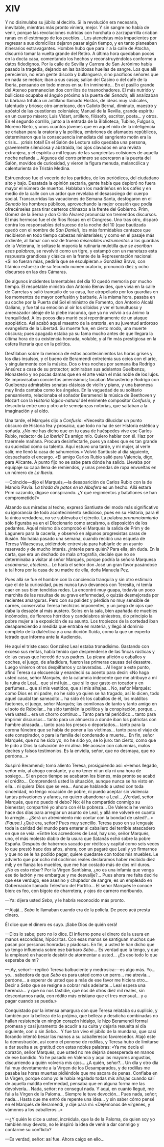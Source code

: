 # XIV

Y no disimulaba su júbilo al decirlo. Si la revolución era necesaria,
inevitable, mientras más pronto viniera, mejor. Y sin sangre no había de venir,
porque las revoluciones nutridas con horchata o zarzaparrilla criaban ranas en
el estómago de los pueblos... Los ateneístas más impacientes por regresar a sus
domicilios dejaron pasar algún tiempo, y en tanto planeaban itinerarios
extravagantes. Hombre hubo que para ir a la calle de Atocha, discurrió tomar la
vuelta grande del Retiro. A última hora quedaban pocos en la docta casa,
comentando los hechos y reconstruyéndolos conforme a datos fidedignos. Por la
calle de Sevilla y Carrera de San Jerónimo había pasado la tragedia, dejando en
las baldosas huellas de sangre. Los que allí perecieron, no eran gente díscola
y bullanguera, sino pacíficos señores que en nada se metían; iban a sus casas;
salían del Casino o del café de la Iberia, pensando en todo menos en su fin
inminente... En el pasillo grande del Ateneo permanecían dos corrillos de
trasnochadores. El más nutrido y bullicioso ocupaba el ángulo próximo a la
puerta del *Senado*; allí analizaban la bárbara trifulca un antillano llamado
Hostos, de ideas muy radicales, talentudo y brioso; otro americano, don Calixto
Bernal, diminuto, maestro y apóstol de las cuestiones coloniales; Manuel de la
Revilla, grande espíritu en un cuerpo mísero; Luis Vidart, artillero, filósofo,
escritor, poeta... y otros. En el segundo corrillo, junto a la entrada de la
Biblioteca, Tubino, Fulgosio, Moreno Nieto, y unos cuantos jóvenes que en aquel
nido de la inteligencia se criaban para la oratoria y la política, embriones de
afamados repúblicos, determinaron que la consecuencia inmediata del sangriento
motín era la crisis... ¡crisis total! En el Salón de Lectura sólo quedaba una
persona, gravemente silenciosa y abstraída, los ojos clavados en una revista
extranjera, y el espíritu a mil leguas de las sangrientas colisiones de aquella
noche nefanda... Algunos del corro primero se acercaron a la puerta del Salón,
movidos de curiosidad, y vieron la figura menuda, melancólica y calenturienta
de Tristán Medina.

Estruendoso fue el vocerío de los partidos, de los periódicos, del ciudadano
alto y bajo. Desatada la opinión sectaria, gente había que deploró no fuera
mayor el número de muertos. Hablaban los madrileños en los cafés y en medio de
la calle con un ardor que revelaba el desasosiego del cuerpo social.
Transcurridas las vacaciones de Semana Santa, desfogaron en el *Senado* los
hombres públicos, aprovechando la mejor ocasión que podía ofrecérseles para
tirar certeros chinazos a la frente del Gobierno. Prim, Gómez de la Serna y don
Cirilo Álvarez pronunciaron tremendos discursos. El más hermoso fue el de Ríos
Rosas en el Congreso. Uno tras otro, disparó contra los responsables del suceso
de la noche del 10 (que bautizada quedó con el nombre de *San Daniel*), los más
formidables cantazos que recibieron en todo tiempo cabezas ministeriales;
y como en el pasaje más ardiente, al llamar con voz de trueno *miserables
instrumentos* a los guardias de la Veterana, le soltase la mayoría la rutinaria
muletilla *que se escriban esas palabras*, se revolvió como un tigre, y estampó
con un manotazo esta respuesta grandiosa y clásica en la frente de la
Representación nacional: «Si no fueran mías, pediría que se esculpieran.»
González Bravo, con titánico esfuerzo de su fecundo numen oratorio, pronunció
diez y ocho discursos en las dos Cámaras.

De algunos incidentes lamentables del día 10 quedó memoria por mucho tiempo. El
respetable ministro don Antonio Benavides, que vivía en la calle de Carretas
y salió tranquilo de su casa, fue atropellado por los guardias en los momentos
de mayor confusión y barbarie. A la misma hora, pasaba en su coche por la
Puerta del Sol el ministro de Fomento, don Antonio Alcalá Galiano, y fue tal su
emoción al oír los silbidos y ver el tumultuoso y amenazador oleaje de la plebe
iracunda, que ya no volvió a su ánimo la tranquilidad. A los pocos días murió
casi repentinamente de un ataque apoplético. Así acabó aquel maestro de la
oratoria, en su juventud ardoroso evangelista de la Libertad. Su muerte fue, en
cierto modo, una muerte obscura; pues apagada estaba ya su fama mucho antes de
que llegara la última hora de su existencia honrada, voluble, y al fin más
prestigiosa en la esfera literaria que en la política.

Desfilaban sobre la memoria de estos acontecimientos las horas grises y los
días insulsos, y el bueno de Beramendi entretenía sus ocios con el arte,
y singularmente con la música. Dos o tres noches por semana iba Rodrigo Ansúrez
a casa de su protector; admiraban sus adelantos Guelbenzu, Monasterio y no
pocas damas que en el arte veían el más noble de los lujos. Se improvisaban
conciertos amenísimos; tocaban Monasterio y Rodrigo con Guelbenzu admirables
sonatas clásicas de violín y piano, y una baronesa muy linda cantaba como los
ángeles. En la vaguedad de su solitario pensamiento, relacionaba el soñador
Beramendi la música de Beethoven y Mozart con la *Historia lógico-natural* del
eminente compositor *Confusio*, y descubría entre uno y otro arte semejanzas
notorias, que saltaban a la imaginación y al oído.

Una tarde, el Marqués dijo a *Confusio*: «Necesito dilucidar un punto obscuro
de Historia fea y prosaica, que todo no ha de ser Historia estética y soñada.
¿No me has dicho que en tu casa de huéspedes vive ese Carlos Rubio, redactor de
*La Iberia*? Es amigo mío. Quiero hablar con él. Haz por traérmele mañana.
Procura desinfectarle, pues ya sabes que es tan grande su suciedad como su
talento. Aquí estuvo una tarde, y mi mujer, al verle salir, me llenó la casa de
sahumerios.» Volvió Santiuste al día siguiente, despachado el encargo. «El
amigo Carlos Rubio salió para Valencia, digo, para Alicante. A punto fijo no se
sabe para dónde ha salido. Llevaba por equipaje su capa llena de remiendos,
y unas prendas de ropa envueltas en un número de *La Iberia*.

—Coincide—dijo el Marqués,—la desaparición de Carlos Rubio con la de Manolo
Pavía. *La tirada de patos en la Albufera* es un hecho. Allá estará Prim
cazando, dígase conspirando. ¿Y qué regimientos y batallones se han
comprometido?»

Alzando sus miradas al techo, expresó Santiuste del modo más significativo su
ignorancia de todo acontecimiento sedicioso, pues en su Historia, para él la
única verdadera, no se sublevaba el ejército. La palabra *pronunciamiento* sólo
figuraba ya en el Diccionario como arcaísmo, a disposición de los pedantes.
Aquel mismo día comprobó el Marqués la salida de Prim y de Lagunero para la
cacería, y observó en algunos progresistas caras de ilusión. No había pasado
una semana, cuando recibió una esquela de Teresa Villaescusa, pidiéndole
entrevista para hablarle de un asunto reservado y de mucho interés. ¿Interés
para quién? Para ella, sin duda. En la carta, que era un dechado de mala
ortografía, decíale que no se determinaba a visitar al señor Marqués, porque
podría la señora Marquesa *escamarse*, *etcétera*... Le haría el señor don José
un gran favor pasándose a tal hora por la casa de su madre de ella, doña
Manuela Pez.

Pues allá se fue el hombre con la conciencia tranquila y sin otro estímulo que
el de la curiosidad, pues nunca tuvo devaneos con Teresita, ni temía caer en
sus bien tendidas redes. La encontró muy guapa, todavía un poco marchita de las
resultas de su grave enfermedad, o quizás desmejorada por recientes amarguras.
Pero con su palidez y pérdida no muy sensible de carnes, conservaba Teresa
hechizos imponentes, y un juego de ojos que daba la desazón al más austero.
Solos en la sala, bien apañada de muebles incómodos, de floreros hórridos
y candelabros siniestros, dio principio la pobre mujer a la exposición de su
asunto. Los tropiezos de la cortedad iban desapareciendo a medida que entraba
en materia, y llegó al dominio completo de la dialéctica y a una dicción
fluida, como la que un experto letrado que informa ante la Audiencia.

He aquí el triste caso: González Leal estaba tronadísimo. Gastando con exceso
sus rentas, había tenido que desprenderse de las fincas rústicas y de las casas
que heredó de sus padres. La pícara afición a caballos y coches, el juego, de
añadidura, fueron las primeras causas del desastre. Luego vinieron otros
despilfarros y calaveradas... Al llegar a este punto, afinó Teresa su
elocuencia y enardeció su acento para decir: «No haga usted caso, señor
Marqués, de la calumnia indecente que me atribuye a mí la ruina de Leal... que
si mi lujo...  que si lo que gasto en tocador y en perfumes... que si mis
vestidos, que si mis alhajas... No, señor Marqués: como Dios es mi padre, no he
sido yo quien se ha tragado, así lo dicen, todo aquel caudal tan saneadito...
ha sido él: los caballos de él, los malditos faetones, el juego, señor Marqués;
las comilonas de tanto y tanto amigo en el soto de Rebollar... ha sido también
la política y la conspiración, porque... verá usted... era un chorro
continuo... Tanto para tal periódico... tanto para imprimir discursos... tanto
para un almuerzo a donde iban los patriotas con hambre atrasada... tanto para
los presos o deportados... tanto para la corona fúnebre que se había de poner
a las víctimas... tanto para el viaje de este conspirador, o para la familia
del condenado a muerte... En fin, señor Marqués, que no he sido yo, no he sido
yo, se lo juro: tan cierto, como que le pido a Dios la salvación de mi alma. Me
acosan con calumnias, malos decires y falsos testimonios. Es la envidia, señor,
que no desmaya, que no perdona...»

Suspiró Beramendi; tomó aliento Teresa, prosiguiendo así: «Hemos llegado, señor
mío, al ahogo constante, y a no tener ni un día ni una hora de sosiego...  Si
en poco tiempo se acabaron los bienes, más pronto se acabó el crédito...
Comprenderá usted la situación, aunque nunca se ha visto en ella... ni quiera
Dios que se vea... Aunque hablando a usted con toda sinceridad, no tengo
vocación de pobre, ni puedo aceptar sin violencia tantas privaciones y afanes,
no quiero abandonar a Leal... ¿Verdad, señor Marqués, que no puedo ni debo? No:
él ha compartido conmigo su bienestar; compartiré yo ahora con él la pobreza...
De Valencia he venido hace dos días para arreglar un asunto de Leal, y allá me
volveré en cuanto lo arregle... ¿Será un atrevimiento mío contar con la bondad
de usted?...» *(Pausa.)* ¿Qué era, señor? Pues muy sencillo. Teresa puso en su
lenguaje toda la caridad del mundo para enterar al caballero del terrible
atascadero en que se veía. «Entre los acreedores de Leal, hay uno, señor
Marqués, uno, el más molesto diablo de la usura que Satanás echó sobre la pobre
España. Después de habernos sacado por réditos y capital como seis veces lo que
prestó hace dos años, ahora, con un pagaré que Leal y yo firmarnos y que no se
le ha podido pagar, quiere quedarse con todos mis muebles. Le advierto que por
ocho mil cochinos reales declaramos haber recibido diez mil; y en fianza los
muebles, que me han costado más de dos mil duros. ¿No es esto robar? Por la
Virgen Santísima, ¿no es una infamia que venga ese tío ladrón y me embargue
y me desvalije?... Pues ahora me falta decirle que ese verdugo, ese asesino
y chupador de sangre, es un empleado en Gobernación llamado Telesforo del
Portillo... El señor Marqués le conoce bien: es feo, con bigote de charretera,
y ojos de carnero moribundo.

—Ya: dijera usted *Sebo*, y le habría reconocido más pronto.

—Ajajá... *Sebo* le llamaban cuando era de la policía. De poco acá presta
dinero.

Él dice que el dinero es suyo. ¡Sabe Dios de quién será!

—Dios lo sabe; pero no lo dice. El infierno pone el dinero de la usura en manos
escondidas, hipócritas. Con esas manos se santiguan muchos que pasan por
personas honradas y piadosas. En fin, a usted le han dicho que yo tengo
influencia sobre ese bárbaro *Sebo*... Es verdad que la tengo, y que la
emplearé en hacerle desistir de atormentar a usted... ¿Es eso todo lo que
esperaba de mí?

—¡Ay, señor!—replicó Teresa balbuciente y medrosica:—es algo más. Yo... yo...
sabedora de que *Sebo* es para usted como un perro... me atrevía... perdone...
a esperar de usted que a más de ese favor me hiciera otro... Decir a *Sebo* que
se resigne a cobrar más adelante... Leal espera una herencia... y que no nos
fastidie, que nos dé otros diez mil reales, sin descontarnos nada, con rédito
más cristiano que el tres mensual... y a pagar cuando se pueda.»

Conquistado por la intensa amargura con que Teresa relataba su suplicio,
y también por la belleza de la prójima, que belleza y desdicha combinadas no
hallan resistencia en ningún corazón hidalgo, le hizo Beramendi formal promesa
y casi juramento de acudir a su cuita y dejarla resuelta al día siguiente, con
o sin *Sebo*... Y fue tan vivo el júbilo de la mundana, que casi llorando
intentó besar las manos a su caballeresco favorecedor. Atajó este la
demostración, así como el ponerse de rodillas, y Teresa hubo de limitarse a dar
suelta a su gratitud con estas nobles palabras: «Ya me decía el corazón, señor
Marqués, que usted no me dejaría desesperada en manos de ese bandido. Yo he
pasado en Valencia y aquí las mayores angustias, discurriendo a quién volvería
mis ojos... ¿A quién, señor?... Un día y otro día fui muy devotamente a la
Virgen de los Desamparados, y de rodillas me pasaba las horas muertas
pidiéndole que me sacara de penas. Confiaba en la Virgen, porque como yo le
había regalado todas mis alhajas cuando salí de aquella maldita enfermedad,
pensaba que en alguna forma me las devolvería... Nada, señor; no conseguí nada.
Y aquí, en cuanto llegué, me fui a la Virgen de la Paloma... Siempre le tuve
devoción... Pues nada, señor; nada... Hasta que me entró de repente una idea...
y sin saber cómo pensé en el Marqués de Beramendi, y dije para mí: «Dejémonos
de vírgenes, y vámonos a los caballeros...»

—¿Y quién le dice a usted, incrédula, que la de la Paloma, de quien soy yo
también muy devoto, no le inspiró la idea de venir a dar conmigo y contarme su
conflicto?

—Es verdad, señor: así fue. Ahora caigo en ello...
